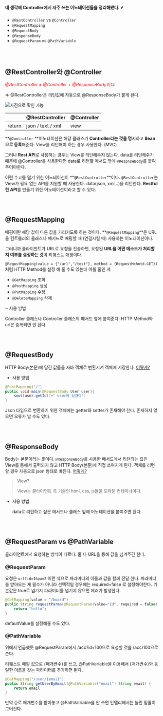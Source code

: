 #### 내 생각에 **Controller**에서 자주 쓰는 어노테이션들을 정리해봤다. ⚡

- `@RestController` vs `@Controller`
- `@RequestMapping`
- `@RequestBody`
- `@ResponseBody`
- `@RequestParam` vs `@PathVariable`

<br>

<br>

## @RestController와 @Controller

<p style="color:red;"><i>@RestController = @Controller + @ResponseBody이다.</i></p>

=> @RestController은 리턴값에 자동으로 @ResponseBody가 붙게 된다.

![사진으로 확인 가능](https://user-images.githubusercontent.com/66874658/126883524-900d72ad-e5c9-4e6e-972d-65eadf37dc36.JPG)

|        | @RestController   | @Controller |
| ------ | ----------------- | ----------- |
| return | json / text / xml | view        |

**`@Controller` **어노테이션은 해당 클래스가 **Controller라는 것을 명시**하고 **Bean으로 등록**해준다. View를 리턴해야 하는 경우 사용한다. (MVC) 

그러나 **Rest API**로 사용하는 경우는 View를 리턴해주지 않는다. data를 리턴해주기 때문에 @Controller를 사용한다면 data로 리턴할 메서드 앞에 `@RespnseBody`를 붙여주어야한다. 

이런 수고를 덜기 위한 어노테이션이 **`@RestController`**이다. `@RestController`는 View가 필요 없는 API를 지원할 때 사용한다. data(json, xml...)을 리턴한다. **Restful한 API**를 만들기 위한 어노테이션이라고 할 수 있다.

<br>

<br>

## @RequestMapping

매핑이란 해당 값이 다른 값을 가리키도록 하는 것이다. **`@RequestMapping`**은 URL을 컨트롤러의 클래스나 메서드로 매핑할 때 (연결시킬 때) 사용하는 어노테이션이다. 

그러니까 클라이언트가 URL로 요청을 전송하면, 요청된 **URL을 어떤 메소드가 처리할지 여부를 결정하는 것**이 리퀘스트 매핑이다. 

`@RequstMapping(value = {"/url","/test"}, method = {RequestMehotd.GET})`처럼 HTTP Method를 설정 해 줄 수도 있는데 이를 줄인 게

- `@GetMapping` 조회
- `@PostMapping`  생성
- `@PutMapping`  수정
- `@DeleteMapping`  삭제

~ 사용 방법

Controller 클래스나 Controller 클래스의 메서드 앞에 붙여준다. HTTP Method와 url은 중복되면 안 된다. 

<br>

<br>

## @RequestBody

HTTP Body(본문)에 담긴 값들을 자바 객체로 변환시켜 객체에 저장한다.   [어떻게?](https://velog.io/@joungeun/%EA%B0%9D%EC%B2%B4%EA%B0%80-Json-%ED%98%95%ED%83%9C%EB%A1%9C-%EB%B0%94%EB%80%94-%EC%88%98-%EC%9E%88%EA%B2%8C)

- 사용 방법

```java
@PostMapping("/")
public void main(@RequestBody User user){
    sout(user.getId()+" user에 담겼다")
}
```

Json 타입으로 변환하기 위한 객체에는 getter와 setter가 존재해야 한다. 존재하지 않으면 오류가 날 수도 있다.

<br>

<br>

## @ResponseBody

Body는 본문이라는 뜻이다. `@ResponseBody`를 사용한 메서드에서 리턴되는 값은 View를 통해서 출력되지 않고 HTTP Body(본문)에 직접 쓰여지게 된다. 객체를 리턴할 경우 자동으로 json 형태로 바뀐다.  [어떻게?](https://velog.io/@joungeun/%EA%B0%9D%EC%B2%B4%EA%B0%80-Json-%ED%98%95%ED%83%9C%EB%A1%9C-%EB%B0%94%EB%80%94-%EC%88%98-%EC%9E%88%EA%B2%8C)

> View?
>
> View는 클라이언트 측 기술인 html, css, js들을 모아둔 컨테이너이다.

- 사용 방법

  data로 리턴하고 싶은 메서드나 클래스 앞에 어노테이션을 붙여주면 된다.

<br>

<br>

## @RequestParam vs @PathVariable

클라이언트에서 요청하는 방식이 다르다. 둘 다 URL을 통해 값을 넘겨주긴 한다.

### @RequestParam

요청은 `url?id=1&pw=2` 이런 식으로 파라미터의 이름과 값을 함께 전달 한다. 파라미터를 받아오는 게 필수가 아니라 선택적일 경우에는 required=false 로 설정해야한다.  기본값은 true로 넘기지 파라미터를 넘기지 않으면 에러가 발생한다.

```java
@GetMapping(value = "/board")
public String requestParma(@RequestParam(value="Id", required = false) String Id, @RequestParam ("page") String page){
    return "hello";
}
```

defaultValue를 설정해줄 수도 있다.

### @PathVariable

위에서 언급했듯 @RequestParam에서  /acc?id=100으로 요청할 것을 /acc/100으로 쓴다.

리퀘스트 매핑 값으로 {매개변수}를 쓰고, @PathVariable을 이용해서 {매개변수}와 동일한 이름을 갖는 파라미터를 추가하면 된다.

```java
@GetMapping("/user/{emai}")
public String getUserByEmail(@PathVariable("email") String email) {
    return email
}
```

만약 {}로 매개변수를 받아놓고 @PathValriable을 안 쓰면 인텔리에서는 놀란 밑줄이 그어진다.
